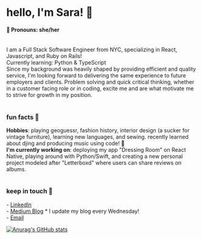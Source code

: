 <h1>hello, I'm Sara! 💫</h1> 
<h4>🐞 Pronouns: she/her </h4>
<br>
I am a Full Stack Software Engineer from NYC, specializing in React, Javascript, and Ruby on Rails!
<br>
Currently learning: Python & TypeScript
<br>
Since my background was heavily shaped by providing efficient and quality service, I'm looking forward to delivering the same experience to future employers and clients. Problem solving and quick critical thinking, whether in a customer facing role or in coding, excite me and are what motivate me to strive for growth in my position. 

#

<h3>fun facts 🌱</h3>
<b>Hobbies</b>: playing geoguessr, fashion history, interior design (a sucker for vintage furniture), learning new languages, and sewing. recently learned about djing and producing music using code! 🤯
<br>
<b>I'm currently working on</b>: deploying my app "Dressing Room" on React Native, playing around with Python/Swift, and creating a new personal project modeled after "Letterboxd" where users can share reviews on albums. 

#

<h3>keep in touch 💌</h3>
  - <a href="https://www.linkedin.com/in/saracemal/">LinkedIn</a>
  <br>
  - <a href="https://saracemal.medium.com">Medium Blog</a> * I update my blog every Wednesday! 
  <br>
  - <a href="mailto:saracemal@gmail.com">Email</a>

[![Anurag's GitHub stats](https://github-readme-stats.vercel.app/api?username=saracemal&theme=vue&show_icons=true)](https://github.com/anuraghazra/github-readme-stats)

